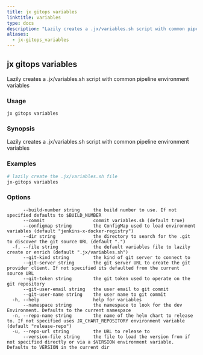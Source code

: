 ```yaml
---
title: jx gitops variables
linktitle: variables
type: docs
description: "Lazily creates a .jx/variables.sh script with common pipeline environment variables"
aliases:
  - jx-gitops_variables
---
```


## jx gitops variables

Lazily creates a .jx/variables.sh script with common pipeline environment variables

### Usage

```
jx gitops variables
```

### Synopsis

Lazily creates a .jx/variables.sh script with common pipeline environment variables

### Examples

  ```bash
  # lazily create the .jx/variables.sh file
  jx-gitops variables

  ```
### Options

```
      --build-number string     the build number to use. If not specified defaults to $BUILD_NUMBER
      --commit                  commit variables.sh (default true)
      --configmap string        the ConfigMap used to load environment variables (default "jenkins-x-docker-registry")
      --dir string              the directory to search for the .git to discover the git source URL (default ".")
  -f, --file string             the default variables file to lazily create or enrich (default ".jx/variables.sh")
      --git-kind string         the kind of git server to connect to
      --git-server string       the git server URL to create the git provider client. If not specified its defaulted from the current source URL
      --git-token string        the git token used to operate on the git repository
      --git-user-email string   the user email to git commit
      --git-user-name string    the user name to git commit
  -h, --help                    help for variables
      --namespace string        the namespace to look for the dev Environment. Defaults to the current namespace
  -n, --repo-name string        the name of the helm chart to release to. If not specified uses JX_CHART_REPOSITORY environment variable (default "release-repo")
  -u, --repo-url string         the URL to release to
      --version-file string     the file to load the version from if not specified directly or via a $VERSION environment variable. Defaults to VERSION in the current dir
```

